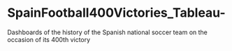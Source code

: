 # SpainFootball400Victories_Tableau-
Dashboards of the history of the Spanish national soccer team on the occasion of its 400th victory
